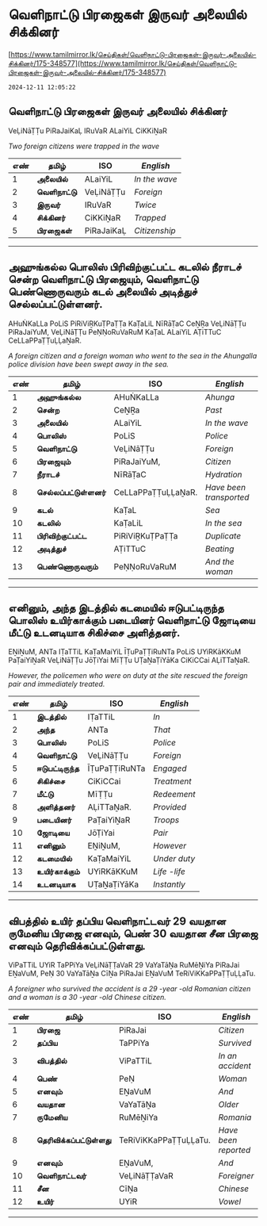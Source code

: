 # வெளிநாட்டு பிரஜைகள் இருவர் அலையில் சிக்கினர்

[https://www.tamilmirror.lk/செய்திகள்/வெளிநாட்டு-பிரஜைகள்-இருவர்-அலையில்-சிக்கினர்/175-348577](https://www.tamilmirror.lk/செய்திகள்/வெளிநாட்டு-பிரஜைகள்-இருவர்-அலையில்-சிக்கினர்/175-348577)

`2024-12-11 12:05:22`

## வெளிநாட்டு பிரஜைகள் இருவர் அலையில் சிக்கினர்

VeḶiNāṬṬu PiRaJaiKaḶ IRuVaR ALaiYiL CiKKiṈaR

*Two foreign citizens were trapped in the wave*

எண்|**தமிழ்**|ISO|*English*
---|---|---|---
1|**அலையில்**|ALaiYiL|*In the wave*
2|**வெளிநாட்டு**|VeḶiNāṬṬu|*Foreign*
3|**இருவர்**|IRuVaR|*Twice*
4|**சிக்கினர்**|CiKKiṈaR|*Trapped*
5|**பிரஜைகள்**|PiRaJaiKaḶ|*Citizenship*

---

## அஹுங்கல்ல பொலிஸ் பிரிவிற்குட்பட்ட கடலில் நீராடச் சென்ற வெளிநாட்டு பிரஜையும், வெளிநாட்டு பெண்ணொருவரும் கடல் அலையில் அடித்துச் செல்லப்பட்டுள்ளனர்.

AHuṄKaLLa PoLiS PiRiViṞKuṬPaṬṬa KaṬaLiL NīRāṬaC CeṈṞa VeḶiNāṬṬu PiRaJaiYuM, VeḶiNāṬṬu PeṆṆoRuVaRuM KaṬaL ALaiYiL AṬiTTuC CeLLaPPaṬṬuḶḶaṈaR.

*A foreign citizen and a foreign woman who went to the sea in the Ahungalla police division have been swept away in the sea.*

எண்|**தமிழ்**|ISO|*English*
---|---|---|---
1|**அஹுங்கல்ல**|AHuṄKaLLa|*Ahunga*
2|**சென்ற**|CeṈṞa|*Past*
3|**அலையில்**|ALaiYiL|*In the wave*
4|**பொலிஸ்**|PoLiS|*Police*
5|**வெளிநாட்டு**|VeḶiNāṬṬu|*Foreign*
6|**பிரஜையும்**|PiRaJaiYuM,|*Citizen*
7|**நீராடச்**|NīRāṬaC|*Hydration*
8|**செல்லப்பட்டுள்ளனர்**|CeLLaPPaṬṬuḶḶaṈaR.|*Have been transported*
9|**கடல்**|KaṬaL|*Sea*
10|**கடலில்**|KaṬaLiL|*In the sea*
11|**பிரிவிற்குட்பட்ட**|PiRiViṞKuṬPaṬṬa|*Duplicate*
12|**அடித்துச்**|AṬiTTuC|*Beating*
13|**பெண்ணொருவரும்**|PeṆṆoRuVaRuM|*And the woman*

---

## எனினும், அந்த இடத்தில் கடமையில் ஈடுபட்டிருந்த பொலிஸ் உயிர்காக்கும் படையினர் வெளிநாட்டு ஜோடியை மீட்டு உடனடியாக சிகிச்சை அளித்தனர்.

EṈiṈuM, ANTa IṬaTTiL KaṬaMaiYiL ĪṬuPaṬṬiRuNTa PoLiS UYiRKāKKuM PaṬaiYiṈaR VeḶiNāṬṬu JōṬiYai MīṬṬu UṬaṈaṬiYāKa CiKiCCai AḶiTTaṈaR.

*However, the policemen who were on duty at the site rescued the foreign pair and immediately treated.*

எண்|**தமிழ்**|ISO|*English*
---|---|---|---
1|**இடத்தில்**|IṬaTTiL|*In*
2|**அந்த**|ANTa|*That*
3|**பொலிஸ்**|PoLiS|*Police*
4|**வெளிநாட்டு**|VeḶiNāṬṬu|*Foreign*
5|**ஈடுபட்டிருந்த**|ĪṬuPaṬṬiRuNTa|*Engaged*
6|**சிகிச்சை**|CiKiCCai|*Treatment*
7|**மீட்டு**|MīṬṬu|*Redeement*
8|**அளித்தனர்**|AḶiTTaṈaR.|*Provided*
9|**படையினர்**|PaṬaiYiṈaR|*Troops*
10|**ஜோடியை**|JōṬiYai|*Pair*
11|**எனினும்**|EṈiṈuM,|*However*
12|**கடமையில்**|KaṬaMaiYiL|*Under duty*
13|**உயிர்காக்கும்**|UYiRKāKKuM|*Life -life*
14|**உடனடியாக**|UṬaṈaṬiYāKa|*Instantly*

---

## விபத்தில் உயிர் தப்பிய வெளிநாட்டவர் 29 வயதான ருமேனிய பிரஜை எனவும், பெண் 30 வயதான சீன பிரஜை எனவும் தெரிவிக்கப்பட்டுள்ளது.

ViPaTTiL UYiR TaPPiYa VeḶiNāṬṬaVaR 29 VaYaTāṈa RuMēṈiYa PiRaJai EṈaVuM, PeṆ 30 VaYaTāṈa CīṈa PiRaJai EṈaVuM TeRiViKKaPPaṬṬuḶḶaTu.

*A foreigner who survived the accident is a 29 -year -old Romanian citizen and a woman is a 30 -year -old Chinese citizen.*

எண்|**தமிழ்**|ISO|*English*
---|---|---|---
1|**பிரஜை**|PiRaJai|*Citizen*
2|**தப்பிய**|TaPPiYa|*Survived*
3|**விபத்தில்**|ViPaTTiL|*In an accident*
4|**பெண்**|PeṆ|*Woman*
5|**எனவும்**|EṈaVuM|*And*
6|**வயதான**|VaYaTāṈa|*Older*
7|**ருமேனிய**|RuMēṈiYa|*Romania*
8|**தெரிவிக்கப்பட்டுள்ளது**|TeRiViKKaPPaṬṬuḶḶaTu.|*Have been reported*
9|**எனவும்**|EṈaVuM,|*And*
10|**வெளிநாட்டவர்**|VeḶiNāṬṬaVaR|*Foreigner*
11|**சீன**|CīṈa|*Chinese*
12|**உயிர்**|UYiR|*Vowel*

---
